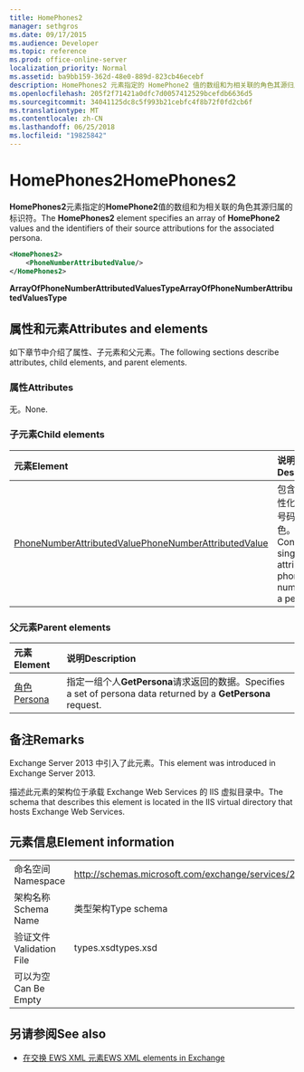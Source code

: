 ```yaml
---
title: HomePhones2
manager: sethgros
ms.date: 09/17/2015
ms.audience: Developer
ms.topic: reference
ms.prod: office-online-server
localization_priority: Normal
ms.assetid: ba9bb159-362d-48e0-889d-823cb46ecebf
description: HomePhones2 元素指定的 HomePhone2 值的数组和为相关联的角色其源归属的标识符。
ms.openlocfilehash: 205f2f71421a0dfc7d0057412529bcefdb6636d5
ms.sourcegitcommit: 34041125dc8c5f993b21cebfc4f8b72f0fd2cb6f
ms.translationtype: MT
ms.contentlocale: zh-CN
ms.lasthandoff: 06/25/2018
ms.locfileid: "19825842"
---
```

# <a name="homephones2"></a><span data-ttu-id="b122d-103">HomePhones2</span><span class="sxs-lookup"><span data-stu-id="b122d-103">HomePhones2</span></span>

<span data-ttu-id="b122d-104">**HomePhones2**元素指定的**HomePhone2**值的数组和为相关联的角色其源归属的标识符。</span><span class="sxs-lookup"><span data-stu-id="b122d-104">The **HomePhones2** element specifies an array of **HomePhone2** values and the identifiers of their source attributions for the associated persona.</span></span> 
  
```XML
<HomePhones2>
    <PhoneNumberAttributedValue/>
</HomePhones2>
```

 <span data-ttu-id="b122d-105">**ArrayOfPhoneNumberAttributedValuesType**</span><span class="sxs-lookup"><span data-stu-id="b122d-105">**ArrayOfPhoneNumberAttributedValuesType**</span></span>
## <a name="attributes-and-elements"></a><span data-ttu-id="b122d-106">属性和元素</span><span class="sxs-lookup"><span data-stu-id="b122d-106">Attributes and elements</span></span>

<span data-ttu-id="b122d-107">如下章节中介绍了属性、子元素和父元素。</span><span class="sxs-lookup"><span data-stu-id="b122d-107">The following sections describe attributes, child elements, and parent elements.</span></span>
  
### <a name="attributes"></a><span data-ttu-id="b122d-108">属性</span><span class="sxs-lookup"><span data-stu-id="b122d-108">Attributes</span></span>

<span data-ttu-id="b122d-109">无。</span><span class="sxs-lookup"><span data-stu-id="b122d-109">None.</span></span>
  
### <a name="child-elements"></a><span data-ttu-id="b122d-110">子元素</span><span class="sxs-lookup"><span data-stu-id="b122d-110">Child elements</span></span>

|<span data-ttu-id="b122d-111">**元素**</span><span class="sxs-lookup"><span data-stu-id="b122d-111">**Element**</span></span>|<span data-ttu-id="b122d-112">**说明**</span><span class="sxs-lookup"><span data-stu-id="b122d-112">**Description**</span></span>|
|:-----|:-----|
|[<span data-ttu-id="b122d-113">PhoneNumberAttributedValue</span><span class="sxs-lookup"><span data-stu-id="b122d-113">PhoneNumberAttributedValue</span></span>](phonenumberattributedvalue.md) <br/> |<span data-ttu-id="b122d-114">包含单个属性化的电话号码的角色。</span><span class="sxs-lookup"><span data-stu-id="b122d-114">Contains a single attributed phone number for a persona.</span></span>  <br/> |
   
### <a name="parent-elements"></a><span data-ttu-id="b122d-115">父元素</span><span class="sxs-lookup"><span data-stu-id="b122d-115">Parent elements</span></span>

|<span data-ttu-id="b122d-116">**元素**</span><span class="sxs-lookup"><span data-stu-id="b122d-116">**Element**</span></span>|<span data-ttu-id="b122d-117">**说明**</span><span class="sxs-lookup"><span data-stu-id="b122d-117">**Description**</span></span>|
|:-----|:-----|
|[<span data-ttu-id="b122d-118">角色</span><span class="sxs-lookup"><span data-stu-id="b122d-118">Persona</span></span>](persona.md) <br/> |<span data-ttu-id="b122d-119">指定一组个人**GetPersona**请求返回的数据。</span><span class="sxs-lookup"><span data-stu-id="b122d-119">Specifies a set of persona data returned by a **GetPersona** request.</span></span>  <br/> |
   
## <a name="remarks"></a><span data-ttu-id="b122d-120">备注</span><span class="sxs-lookup"><span data-stu-id="b122d-120">Remarks</span></span>

<span data-ttu-id="b122d-121">Exchange Server 2013 中引入了此元素。</span><span class="sxs-lookup"><span data-stu-id="b122d-121">This element was introduced in Exchange Server 2013.</span></span>
  
<span data-ttu-id="b122d-122">描述此元素的架构位于承载 Exchange Web Services 的 IIS 虚拟目录中。</span><span class="sxs-lookup"><span data-stu-id="b122d-122">The schema that describes this element is located in the IIS virtual directory that hosts Exchange Web Services.</span></span>
  
## <a name="element-information"></a><span data-ttu-id="b122d-123">元素信息</span><span class="sxs-lookup"><span data-stu-id="b122d-123">Element information</span></span>

|||
|:-----|:-----|
|<span data-ttu-id="b122d-124">命名空间</span><span class="sxs-lookup"><span data-stu-id="b122d-124">Namespace</span></span>  <br/> |http://schemas.microsoft.com/exchange/services/2006/types  <br/> |
|<span data-ttu-id="b122d-125">架构名称</span><span class="sxs-lookup"><span data-stu-id="b122d-125">Schema Name</span></span>  <br/> |<span data-ttu-id="b122d-126">类型架构</span><span class="sxs-lookup"><span data-stu-id="b122d-126">Type schema</span></span>  <br/> |
|<span data-ttu-id="b122d-127">验证文件</span><span class="sxs-lookup"><span data-stu-id="b122d-127">Validation File</span></span>  <br/> |<span data-ttu-id="b122d-128">types.xsd</span><span class="sxs-lookup"><span data-stu-id="b122d-128">types.xsd</span></span>  <br/> |
|<span data-ttu-id="b122d-129">可以为空</span><span class="sxs-lookup"><span data-stu-id="b122d-129">Can Be Empty</span></span>  <br/> ||
   
## <a name="see-also"></a><span data-ttu-id="b122d-130">另请参阅</span><span class="sxs-lookup"><span data-stu-id="b122d-130">See also</span></span>



- [<span data-ttu-id="b122d-131">在交换 EWS XML 元素</span><span class="sxs-lookup"><span data-stu-id="b122d-131">EWS XML elements in Exchange</span></span>](ews-xml-elements-in-exchange.md)

